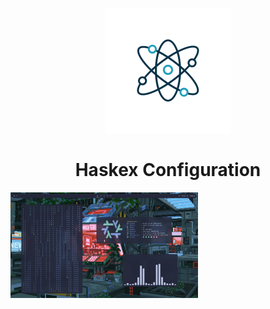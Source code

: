 <p align="center"><img src="./assets/readme/Quantum.png" width="200px"></p>

<h1 align="center">Haskex Configuration</h1>

<img src="./assets/readme/Rice.png" width="300px">
